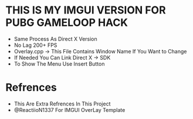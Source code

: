 # THIS IS MY IMGUI VERSION FOR PUBG GAMELOOP HACK

+ Same Process As Direct X Version
+ No Lag 200+ FPS
+ Overlay.cpp -> This File Contains Window Name If You Want to Change
+ If Needed You Can Link Direct X -> SDK 
+ To Show The Menu Use Insert Button

# Refrences
+ This Are Extra Refrences In This Project
+ @ReactiioN1337 For IMGUI OverLay Template
